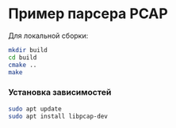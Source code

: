 # Пример парсера PCAP

Для локальной сборки:
```bash
mkdir build
cd build
cmake ..
make
```

### Установка зависимостей
```bash
sudo apt update
sudo apt install libpcap-dev
```
